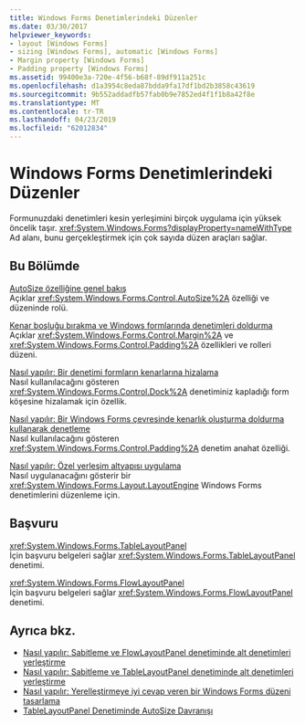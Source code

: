 ```yaml
---
title: Windows Forms Denetimlerindeki Düzenler
ms.date: 03/30/2017
helpviewer_keywords:
- layout [Windows Forms]
- sizing [Windows Forms], automatic [Windows Forms]
- Margin property [Windows Forms]
- Padding property [Windows Forms]
ms.assetid: 99400e3a-720e-4f56-b68f-89df911a251c
ms.openlocfilehash: d1a3954c8eda87bdda9fa17df1bd2b3858c43619
ms.sourcegitcommit: 9b552addadfb57fab0b9e7852ed4f1f1b8a42f8e
ms.translationtype: MT
ms.contentlocale: tr-TR
ms.lasthandoff: 04/23/2019
ms.locfileid: "62012834"
---
```

# <a name="layout-in-windows-forms-controls"></a>Windows Forms Denetimlerindeki Düzenler

Formunuzdaki denetimleri kesin yerleşimini birçok uygulama için yüksek öncelik taşır. <xref:System.Windows.Forms?displayProperty=nameWithType> Ad alanı, bunu gerçekleştirmek için çok sayıda düzen araçları sağlar.

## <a name="in-this-section"></a>Bu Bölümde

[AutoSize özelliğine genel bakış](autosize-property-overview.md)\
Açıklar <xref:System.Windows.Forms.Control.AutoSize%2A> özelliği ve düzeninde rolü.

[Kenar boşluğu bırakma ve Windows formlarında denetimleri doldurma](margin-and-padding-in-windows-forms-controls.md)\
Açıklar <xref:System.Windows.Forms.Control.Margin%2A> ve <xref:System.Windows.Forms.Control.Padding%2A> özellikleri ve rolleri düzeni.

[Nasıl yapılır: Bir denetimi formların kenarlarına hizalama](how-to-align-a-control-to-the-edges-of-forms.md)\
Nasıl kullanılacağını gösteren <xref:System.Windows.Forms.Control.Dock%2A> denetiminiz kapladığı form köşesine hizalamak için özellik.

[Nasıl yapılır: Bir Windows Forms çevresinde kenarlık oluşturma doldurma kullanarak denetleme](how-to-create-a-border-around-a-windows-forms-control-using-padding.md)\
Nasıl kullanılacağını gösteren <xref:System.Windows.Forms.Control.Padding%2A> denetim anahat özelliği.

[Nasıl yapılır: Özel yerleşim altyapısı uygulama](how-to-implement-a-custom-layout-engine.md)\
Nasıl uygulanacağını gösterir bir <xref:System.Windows.Forms.Layout.LayoutEngine> Windows Forms denetimlerini düzenleme için.

## <a name="reference"></a>Başvuru

<xref:System.Windows.Forms.TableLayoutPanel>\
İçin başvuru belgeleri sağlar <xref:System.Windows.Forms.TableLayoutPanel> denetimi.

<xref:System.Windows.Forms.FlowLayoutPanel>\
İçin başvuru belgeleri sağlar <xref:System.Windows.Forms.FlowLayoutPanel> denetimi.

## <a name="see-also"></a>Ayrıca bkz.

- [Nasıl yapılır: Sabitleme ve FlowLayoutPanel denetiminde alt denetimleri yerleştirme](how-to-anchor-and-dock-child-controls-in-a-flowlayoutpanel-control.md)
- [Nasıl yapılır: Sabitleme ve TableLayoutPanel denetiminde alt denetimleri yerleştirme](how-to-anchor-and-dock-child-controls-in-a-tablelayoutpanel-control.md)
- [Nasıl yapılır: Yerelleştirmeye iyi cevap veren bir Windows Forms düzeni tasarlama](how-to-design-a-windows-forms-layout-that-responds-well-to-localization.md)
- [TableLayoutPanel Denetiminde AutoSize Davranışı](autosize-behavior-in-the-tablelayoutpanel-control.md)
